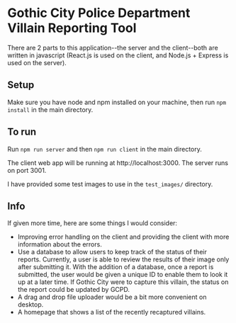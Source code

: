 # Gothic City Police Department Villain Reporting Tool

There are 2 parts to this application--the server and the client--both are written in javascript (React.js is used on the client, and Node.js + Express is used on the server).

## Setup

Make sure you have node and npm installed on your machine, then run `npm install` in the main directory.

## To run

Run `npm run server` and then `npm run client` in the main directory.

The client web app will be running at http://localhost:3000.
The server runs on port 3001.

I have provided some test images to use in the `test_images/` directory.

## Info

If given more time, here are some things I would consider:
  - Improving error handling on the client and providing the client with more information about the errors.
  - Use a database to allow users to keep track of the status of their reports. Currently, a user is able to review the results of their image only after submitting it. With the addition of a database, once a report is submitted, the user would be given a unique ID to enable them to look it up at a later time. If Gothic City were to capture this villain, the status on the report could be updated by GCPD.
  - A drag and drop file uploader would be a bit more convenient on desktop.
  - A homepage that shows a list of the recently recaptured villains.